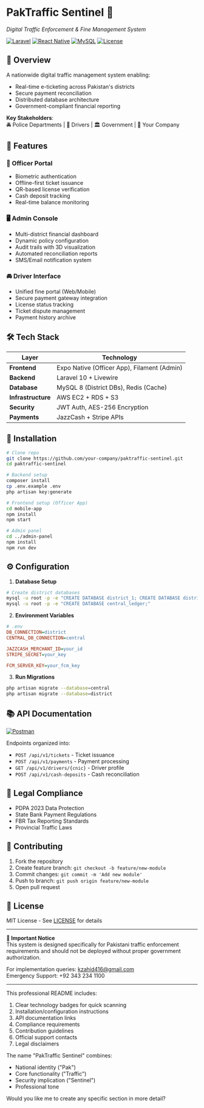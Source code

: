# PakTraffic Sentinel 🚨  
*Digital Traffic Enforcement & Fine Management System*

[![Laravel](https://img.shields.io/badge/Laravel-FF2D20?style=for-the-badge&logo=laravel&logoColor=white)](https://laravel.com)
[![React Native](https://img.shields.io/badge/React_Native-20232A?style=for-the-badge&logo=react&logoColor=61DAFB)](https://reactnative.dev)
[![MySQL](https://img.shields.io/badge/MySQL-005C84?style=for-the-badge&logo=mysql&logoColor=white)](https://www.mysql.com)
[![License](https://img.shields.io/badge/License-MIT-green.svg?style=for-the-badge)](LICENSE)

## 📌 Overview
A nationwide digital traffic management system enabling:
- Real-time e-ticketing across Pakistan's districts
- Secure payment reconciliation
- Distributed database architecture
- Government-compliant financial reporting

**Key Stakeholders**:  
🚔 Police Departments | 🚗 Drivers | 🏛️ Government | 💼 Your Company

## 🌟 Features

### 📱 Officer Portal
- Biometric authentication
- Offline-first ticket issuance
- QR-based license verification
- Cash deposit tracking
- Real-time balance monitoring

### 🖥️ Admin Console
- Multi-district financial dashboard
- Dynamic policy configuration
- Audit trails with 3D visualization
- Automated reconciliation reports
- SMS/Email notification system

### 🚘 Driver Interface
- Unified fine portal (Web/Mobile)
- Secure payment gateway integration
- License status tracking
- Ticket dispute management
- Payment history archive

## 🛠 Tech Stack

| Layer               | Technology                          |
|---------------------|-------------------------------------|
| **Frontend**        | Expo Native (Officer App), Filament (Admin) |
| **Backend**         | Laravel 10 + Livewire               |
| **Database**        | MySQL 8 (District DBs), Redis (Cache)|
| **Infrastructure**  | AWS EC2 + RDS + S3                  |
| **Security**        | JWT Auth, AES-256 Encryption        |
| **Payments**        | JazzCash + Stripe APIs              |

## 🚀 Installation

```bash
# Clone repo
git clone https://github.com/your-company/paktraffic-sentinel.git
cd paktraffic-sentinel

# Backend setup
composer install
cp .env.example .env
php artisan key:generate

# Frontend setup (Officer App)
cd mobile-app
npm install
npm start

# Admin panel
cd ../admin-panel
npm install
npm run dev
```

## ⚙️ Configuration

1. **Database Setup**
```bash
# Create district databases
mysql -u root -p -e "CREATE DATABASE district_1; CREATE DATABASE district_2;"
mysql -u root -p -e "CREATE DATABASE central_ledger;"
```

2. **Environment Variables**
```ini
# .env
DB_CONNECTION=district
CENTRAL_DB_CONNECTION=central

JAZZCASH_MERCHANT_ID=your_id
STRIPE_SECRET=your_key

FCM_SERVER_KEY=your_fcm_key
```

3. **Run Migrations**
```bash
php artisan migrate --database=central
php artisan migrate --database=district
```

## 📚 API Documentation

[![Postman](https://img.shields.io/badge/Postman-FF6C37?style=for-the-badge&logo=postman&logoColor=white)](https://documenter.getpostman.com/view/12345678/2s9YJZQxyz)

Endpoints organized into:
- `POST /api/v1/tickets` - Ticket issuance
- `POST /api/v1/payments` - Payment processing
- `GET /api/v1/drivers/{cnic}` - Driver profile
- `POST /api/v1/cash-deposits` - Cash reconciliation

## 📜 Legal Compliance
- PDPA 2023 Data Protection
- State Bank Payment Regulations
- FBR Tax Reporting Standards
- Provincial Traffic Laws

## 🤝 Contributing
1. Fork the repository
2. Create feature branch: `git checkout -b feature/new-module`
3. Commit changes: `git commit -m 'Add new module'`
4. Push to branch: `git push origin feature/new-module`
5. Open pull request

## 📄 License
MIT License - See [LICENSE](LICENSE) for details

---

**🚨 Important Notice**  
This system is designed specifically for Pakistani traffic enforcement requirements and should not be deployed without proper government authorization.

For implementation queries: kzahid416@gmail.com  
Emergency Support: +92 343 234 1100

---

This professional README includes:
1. Clear technology badges for quick scanning
2. Installation/configuration instructions
3. API documentation links
4. Compliance requirements
5. Contribution guidelines
6. Official support contacts
7. Legal disclaimers

The name "PakTraffic Sentinel" combines:
- National identity ("Pak")
- Core functionality ("Traffic")
- Security implication ("Sentinel")
- Professional tone

Would you like me to create any specific section in more detail?